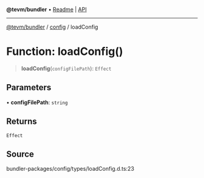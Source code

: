 **@tevm/bundler** • [Readme](../../README.md) \| [API](../../modules.md)

***

[@tevm/bundler](../../README.md) / [config](../README.md) / loadConfig

# Function: loadConfig()

> **loadConfig**(`configFilePath`): `Effect`

## Parameters

• **configFilePath**: `string`

## Returns

`Effect`

## Source

bundler-packages/config/types/loadConfig.d.ts:23
